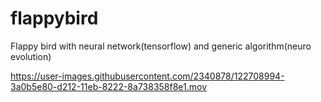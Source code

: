 # flappybird
Flappy bird with neural network(tensorflow) and generic algorithm(neuro evolution)

https://user-images.githubusercontent.com/2340878/122708994-3a0b5e80-d212-11eb-8222-8a738358f8e1.mov
